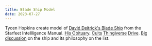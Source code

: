 ```yaml
---
title: Blade Ship Model
date: 2023-07-27
---
```

Tycen Hopkins create model of [David Deitrick's Blade Ship](https://davidr3deitrick.wordpress.com/2019/02/07/bladeship-model/) from the Starfeet Intellligence Manual. [His Obituary](https://www.auldsfuneral.com/obituary/jonathan-thompson). [Cults](https://cults3d.com/en/3d-model/game/fasa-starfleet-intelligence-ship-bladeship) [Thingiverse](https://www.thingiverse.com/thing:6142443) [Drive](https://drive.google.com/drive/folders/1wi7NCdC8uOfNfRkNqp9nRhg5MfmAQTFJ?usp=drive_link). [Big discussion](https://thefasastartrekuniversee-group.groups.io/g/MorenaShipyards/topic/100190011#10510) on the ship and its philosophy on the list.